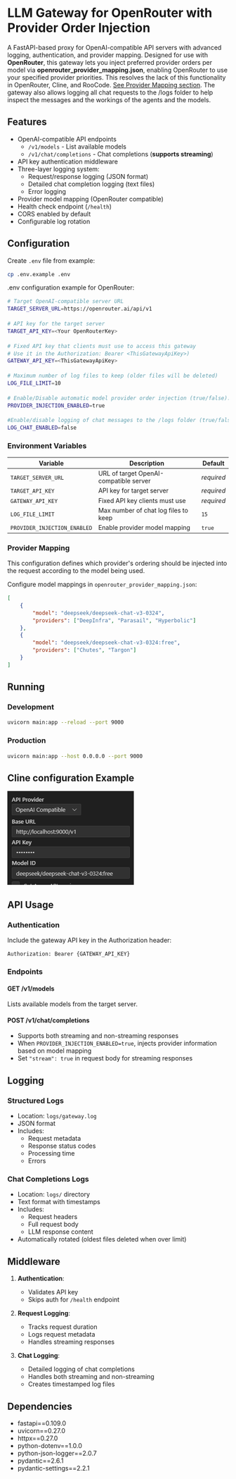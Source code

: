 
# LLM Gateway for OpenRouter with Provider Order Injection

A FastAPI-based proxy for OpenAI-compatible API servers with advanced logging, authentication, and provider mapping. Designed for use with **OpenRouter**, this gateway lets you inject preferred provider orders per model via **openrouter_provider_mapping.json**, enabling OpenRouter to use your specified provider priorities. This resolves the lack of this functionality in OpenRouter, Cline, and RooCode.  [See Provider Mapping section](#provider-mappping).
The gateway also allows logging all chat requests to the /logs folder to help inspect the messages and the workings of the agents and the models. 

## Features

- OpenAI-compatible API endpoints
  - `/v1/models` - List available models
  - `/v1/chat/completions` - Chat completions (**supports streaming**)
- API key authentication middleware
- Three-layer logging system:
  - Request/response logging (JSON format)
  - Detailed chat completion logging (text files)
  - Error logging
- Provider model mapping (OpenRouter compatible)
- Health check endpoint (`/health`)
- CORS enabled by default
- Configurable log rotation

## Configuration

Create `.env` file from example:
```bash
cp .env.example .env
```
 .env configuration example for OpenRouter:
 ```bash
# Target OpenAI-compatible server URL
TARGET_SERVER_URL=https://openrouter.ai/api/v1

# API key for the target server
TARGET_API_KEY=<Your OpenRouterKey>

# Fixed API key that clients must use to access this gateway
# Use it in the Authorization: Bearer <ThisGatewayApiKey>)
GATEWAY_API_KEY=<ThisGatewayApiKey>

# Maximum number of log files to keep (older files will be deleted)
LOG_FILE_LIMIT=10

# Enable/Disable automatic model provider order injection (true/false).
PROVIDER_INJECTION_ENABLED=true

#Enable/disable logging of chat messages to the /logs folder (true/false)
LOG_CHAT_ENABLED=false
```

### Environment Variables

| Variable | Description | Default |
|----------|-------------|---------|
| `TARGET_SERVER_URL` | URL of target OpenAI-compatible server | *required* |
| `TARGET_API_KEY` | API key for target server | *required* |
| `GATEWAY_API_KEY` | Fixed API key clients must use | *required* |
| `LOG_FILE_LIMIT` | Max number of chat log files to keep | `15` |
| `PROVIDER_INJECTION_ENABLED` | Enable provider model mapping | `true` |

### Provider Mapping

This configuration defines which provider's ordering should be injected into the request according to the model being used.

Configure model mappings in `openrouter_provider_mapping.json`:
```json
[
    {
        "model": "deepseek/deepseek-chat-v3-0324",
        "providers": ["DeepInfra", "Parasail", "Hyperbolic"]
    },
    {
        "model": "deepseek/deepseek-chat-v3-0324:free",
        "providers": ["Chutes", "Targon"]
    }
]
```

## Running

### Development
```bash
uvicorn main:app --reload --port 9000
```

### Production
```bash
uvicorn main:app --host 0.0.0.0 --port 9000
```

## Cline configuration Example

![Cline example](./images/cline-example.png)

## API Usage

### Authentication
Include the gateway API key in the Authorization header:
```
Authorization: Bearer {GATEWAY_API_KEY}
```

### Endpoints

#### GET /v1/models
Lists available models from the target server.

#### POST /v1/chat/completions
- Supports both streaming and non-streaming responses
- When `PROVIDER_INJECTION_ENABLED=true`, injects provider information based on model mapping
- Set `"stream": true` in request body for streaming responses

## Logging

### Structured Logs
- Location: `logs/gateway.log`
- JSON format
- Includes:
  - Request metadata
  - Response status codes
  - Processing time
  - Errors

### Chat Completions Logs
- Location: `logs/` directory
- Text format with timestamps
- Includes:
  - Request headers
  - Full request body
  - LLM response content
- Automatically rotated (oldest files deleted when over limit)

## Middleware

1. **Authentication**:
   - Validates API key
   - Skips auth for `/health` endpoint

2. **Request Logging**:
   - Tracks request duration
   - Logs request metadata
   - Handles streaming responses

3. **Chat Logging**:
   - Detailed logging of chat completions
   - Handles both streaming and non-streaming
   - Creates timestamped log files

## Dependencies

- fastapi==0.109.0
- uvicorn==0.27.0
- httpx==0.27.0
- python-dotenv==1.0.0
- python-json-logger==2.0.7
- pydantic==2.6.1
- pydantic-settings==2.2.1
